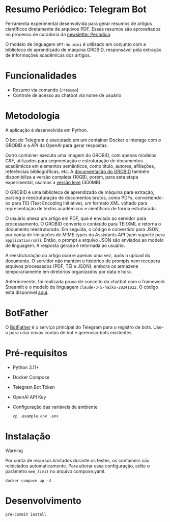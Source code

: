 # Resumo Periódico: Telegram Bot

Ferramenta experimental desenvolvida para gerar resumos de artigos científicos diretamente de arquivos PDF. Esses resumos são aproveitados no processo de curadoria da [newsletter Periódica](https://periodica.substack.com/).

O modelo de linguagem `GPT-4o mini` é utilizado em conjunto com a biblioteca de aprendizado de máquina GROBID, responsável pela extração de informações acadêmicas dos artigos.

# Funcionalidades

- Resumo via comando (`/resumo`)
- Controle de acesso ao chatbot via nome de usuário

# Metodologia

A aplicação é desenvolvida em Python.

O bot do Telegram é executado em um container Docker e interage com o GROBID e a API da OpenAI para gerar respostas.

Outro container executa uma imagem do GROBID, com apenas modelos CRF, utilizados para segmentação e estruturação de documentos acadêmicos em elementos semânticos, como título, autores, afiliações, referências bibliográficas, etc. A [documentação do GROBID](https://grobid.readthedocs.io/en/latest/Grobid-docker/) também disponibiliza a versão completa (10GB), porém, para esta etapa experimental, usamos a [versão leve](https://hub.docker.com/r/lfoppiano/grobid/) (300MB).

O GROBID é uma biblioteca de aprendizado de máquina para extração, parsing e reestruturação de documentos brutos, como PDFs, convertendo-os para TEI (Text Encoding Initiative), um formato XML voltado para representação de textos acadêmicos e científicos de forma estruturada.

O usuário anexa um artigo em PDF, que é enviado ao servidor para processamento. O GROBID converte o conteúdo para TEI/XML e retorna o documento reestruturado. Em seguida, o código é convertido para JSON, por conta de limitações de MIME types da Assistants API (sem suporte para `application/xml`). Então, o prompt e arquivo JSON são enviados ao modelo de linguagem. A resposta gerada é retornada ao usuário.

A reestruturação do artigo ocorre apenas uma vez, após o upload do documento. O servidor não mantém o histórico de prompts nem recupera arquivos processados (PDF, TEI e JSON), embora os armazene temporariamente em diretórios organizados por data e hora.

Anteriormente, foi realizada prova de conceito do chatbot com o framework Streamlit e o modelo de linguagem `claude-3-5-haiku-20241022`. O código está disponível [aqui](https://github.com/claromes/resumo-periodico-poc).

# BotFather

O [BotFather](https://core.telegram.org/bots/features#botfather) é o serviço principal do Telegram para o registro de bots. Use-o para criar novas contas de bot e gerenciar bots existentes.

# Pré-requisitos

- Python 3.11+
- Docker Compose
- Telegram Bot Token
- OpenAI API Key
- Configuração das variáveis de ambiente

    ```
    cp .example.env .env
    ```

# Instalação

> [!WARNING]
> Por conta de recursos limitados durante os testes, os containers são reiniciados automaticamente. Para alterar essa configuração, edite o parâmetro `mem_limit` no arquivo compose.yaml.

```
docker-compose up -d
```

# Desenvolvimento

```
pre-commit install
```
